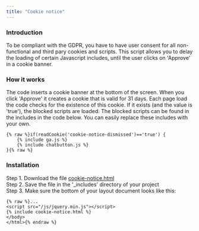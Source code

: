 ```yaml
---
title: "Cookie notice"
---
```


### Introduction

To be compliant with the GDPR, you have to have user consent for all non-functional and third pary cookies and scripts. This script allows you to delay the loading of certain Javascript includes, until the user clicks on 'Approve' in a cookie banner.

### How it works

The code inserts a cookie banner at the bottom of the screen. When you click 'Approve' it creates a cookie that is valid for 31 days. Each page load the code checks for the existence of this cookie. If it exists (and the value is 'true'), the blocked scripts are loaded. The blocked scripts can be found in the includes in the code below. You can easily replace these includes with your own.

```
{% raw %}if(readCookie('cookie-notice-dismissed')=='true') {
    {% include ga.js %}
    {% include chatbutton.js %}
}{% raw %}
```

### Installation

Step 1. Download the file [cookie-notice.html](https://raw.githubusercontent.com/jhvanderschee/jekyllcodex/gh-pages/_includes/cookie-notice.html)
<br />Step 2. Save the file in the '_includes' directory of your project
<br />Step 3. Make sure the bottom of your layout document looks like this:

```
{% raw %}...
<script src="/js/jquery.min.js"></script>
{% include cookie-notice.html %}
</body>
</html>{% endraw %}
```